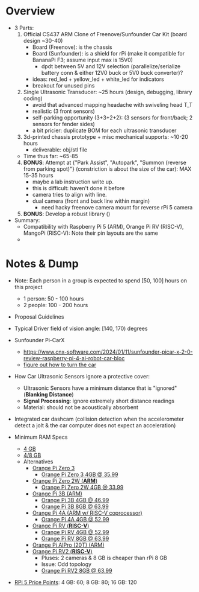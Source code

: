# Overview
- 3 Parts:
	1. Official CS437 ARM Clone of Freenove/Sunfounder Car Kit (board design ~30-40)
		* Board (Freenove): is the chassis 
		* Board (Sunfounder): is a shield for rPi (make it compatible for BananaPi F3; assume input max is 15V0)
			* dpdt between 5V and 12V selection (parallelize/serialize battery conn & either 12V0 buck or 5V0 buck converter)?
		+ ideas: red_led + yellow_led + white_led for indicators
		+ breakout for unused pins
	2. Single Ultrasonic Transducer: ~25 hours (design, debugging, library coding)
		+ avoid that advanced mapping headache with swiveling head T_T
		+ realistic (3 front sensors)
		+ self-parking opportunity (3+3+2+2): (3 sensors for front/back; 2 sensors for fender sides)
		- a bit pricier: duplicate BOM for each ultrasonic transducer
	3. 3d-printed chassis prototype + misc mechanical supports: ~10-20 hours
		* deliverable: obj/stl file
	* Time thus far: ~65-85
	4. **BONUS**: Attempt at {"Park Assist", "Autopark", "Summon (reverse from parking spot)"} (constriction is about the size of the car): MAX 15-35 hours
		- maybe a lab instruction write up.
		- this is difficult: haven't done it before
		- camera tries to align with line.
		- dual camera (front and back line within margin)
			- need hacky freenove camera mount for reverse rPi 5 camera
	5. **BONUS**: Develop a robust library ()	
- Summary:
	- Compatibility with Raspberry Pi 5 (ARM), Orange Pi RV (RISC-V), MangoPi (RISC-V): Note their pin layouts are the same
	- 

# Notes & Dump
- Note: Each person in a group is expected to spend [50, 100] hours on this project
	- 1 person: 50 - 100 hours
	- 2 people: 100 - 200 hours
- Proposal Guidelines
- Typical Driver field of vision angle: [140, 170) degrees
- Sunfounder Pi-CarX
	- https://www.cnx-software.com/2024/01/11/sunfounder-picar-x-2-0-review-raspberry-pi-4-ai-robot-car-bloc
	- [figure out how to turn the car](https://www.cnx-software.com/wp-content/uploads/2024/01/SunFounder-PICAR-X-V2.0-Part-Kit.png)
- How Car Ultrasonic Sensors ignore a protective cover:
	- Ultrasonic Sensors have a minimum distance that is "ignored" (**Blanking Distance**)
	- **Signal Processing**: ignore extremely short distance readings
	- Material: should not be acoustically absorbent
- Integrated car dashcam (collision detection when the accelerometer detect a jolt & the car computer does not expect an acceleration)
- Minimum RAM Specs
	- [4 GB](https://campuswire.com/c/G39E9AC50/feed/19)
	- [4/8 GB](https://campuswire.com/c/G39E9AC50/feed/52)
	- Alternatives
		- [Orange Pi Zero 3](http://www.orangepi.org/html/hardWare/computerAndMicrocontrollers/details/Orange-Pi-Zero-3.html)
			- [Orange Pi Zero 3 4GB @ 35.99](https://www.amazon.com/Orange-Pi-Allwinner-Quad-Core-Development/dp/B0CB19KD5S)
		- [Orange Pi Zero 2W (**ARM**)](http://www.orangepi.org/html/hardWare/computerAndMicrocontrollers/service-and-support/Orange-Pi-Zero-2W.html)
			- [Orange Pi Zero 2W 4GB @ 33.99](https://www.amazon.com/Orange-Pi-Zero-2W-Development/dp/B0CHMHZKKR)
		- [Orange Pi 3B (ARM)](http://www.orangepi.org/html/hardWare/computerAndMicrocontrollers/service-and-support/Orange-Pi-3B.html)
			- [Orange Pi 3B 4GB @ 46.99](https://www.amazon.com/Orange-Pi-Frequency-Bluetooth-OpenHarmony/dp/B0CDP6R2XR/)
			- [Orange Pi 3B 8GB @ 63.99](https://www.amazon.com/Orange-Pi-Frequency-Bluetooth-OpenHarmony/dp/B0CDP6R2XR/)
		- [Orange Pi 4A (ARM w/ RISC-V coprocessor)](http://www.orangepi.org/html/hardWare/computerAndMicrocontrollers/service-and-support/Orange-Pi-4A.html)
			- [Orange Pi 4A 4GB @ 52.99](https://www.amazon.com/Orange-Pi-Allwinner-Co-Processor-Frequency/dp/B0DMZCDJ26)
		- [Orange Pi RV (**RISC-V**)](http://www.orangepi.org/html/hardWare/computerAndMicrocontrollers/service-and-support/Orange-Pi-RV.html)
			- [Orange Pi RV 4GB @ 52.99](https://www.amazon.com/Orange-Pi-2GB-Processor-Development/dp/B0DK7F2M65/)
			- [Orange Pi RV 8GB @ 63.99](https://www.amazon.com/Orange-Pi-2GB-Processor-Development/dp/B0DK7F2M65/)
		- [Orange Pi AIPro (20T) (ARM)](http://www.orangepi.org/html/hardWare/computerAndMicrocontrollers/service-and-support/Orange-Pi-AIpro(20t).html)
		- [Orange Pi RV2 (**RISC-V**)](http://www.orangepi.org/html/hardWare/computerAndMicrocontrollers/service-and-support/Orange-Pi-RV2.html)
			- Pluses: 2 cameras & 8 GB is cheaper than rPi 8 GB
			- Issue: Odd topology
			- [Orange Pi RV2 8GB @ 63.99](https://www.amazon.com/Orange-Pi-RV2-Development-Ubuntu24-04/dp/B0DZ6VWRSZ/)

- [RPi 5 Price Points](https://www.tomshardware.com/raspberry-pi/raspberry-pi-5-16gb-review): 4 GB: 60; 8 GB: 80; 16 GB: 120
